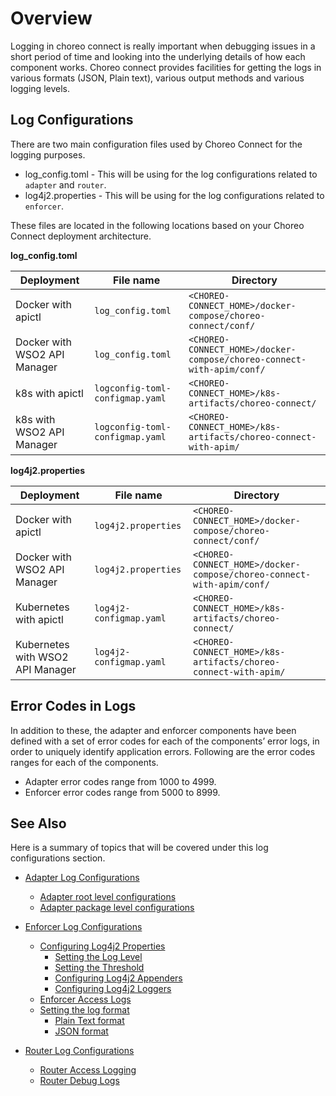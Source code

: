 # Overview

Logging in choreo connect is really important when debugging issues in a short period of time and looking into the underlying details of how each component works.  Choreo connect provides facilities for getting the logs in various formats (JSON, Plain text), various output methods and various logging levels.

## Log Configurations

There are two main configuration files used by Choreo Connect for the logging purposes.

- log_config.toml - This will be using for the log configurations related to `adapter` and `router`.
- log4j2.properties - This will be using for the log configurations related to `enforcer`.

These files are located in the following locations based on your Choreo Connect deployment architecture.

<a name="log_config_toml"></a>

**log_config.toml**

| **Deployment** | **File name** | **Directory** |
|----------------|---------------|---------------|
| Docker with apictl | `log_config.toml` | `<CHOREO-CONNECT_HOME>/docker-compose/choreo-connect/conf/` |
| Docker with WSO2 API Manager | `log_config.toml` | `<CHOREO-CONNECT_HOME>/docker-compose/choreo-connect-with-apim/conf/` |
| k8s with apictl | `logconfig-toml-configmap.yaml` | `<CHOREO-CONNECT_HOME>/k8s-artifacts/choreo-connect/` |
| k8s with WSO2 API Manager | `logconfig-toml-configmap.yaml` | `<CHOREO-CONNECT_HOME>/k8s-artifacts/choreo-connect-with-apim/` |

**log4j2.properties**

<a name="log4j2_properties"></a>

| **Deployment** | **File name** | **Directory** |
|----------------|---------------|---------------|
| Docker with apictl | `log4j2.properties` | `<CHOREO-CONNECT_HOME>/docker-compose/choreo-connect/conf/` |
| Docker with WSO2 API Manager | `log4j2.properties` | `<CHOREO-CONNECT_HOME>/docker-compose/choreo-connect-with-apim/conf/` |
| Kubernetes with apictl | `log4j2-configmap.yaml` | `<CHOREO-CONNECT_HOME>/k8s-artifacts/choreo-connect/` |
| Kubernetes with WSO2 API Manager | `log4j2-configmap.yaml` | `<CHOREO-CONNECT_HOME>/k8s-artifacts/choreo-connect-with-apim/` |

## Error Codes in Logs 

In addition to these, the adapter and enforcer components have been defined with a set of error codes for each of the components’ error logs, in order to uniquely identify application errors. Following are the error codes ranges for each of the components.

- Adapter error codes range from 1000 to 4999.
- Enforcer error codes range from 5000 to 8999.


## See Also

Here is a summary of topics that will be covered under this log configurations section.

- [Adapter Log Configurations]({{base_path}}/deploy-and-publish/deploy-on-gateway/choreo-connect/configurations/configure-logs-adapter/)
    - [Adapter root level configurations]({{base_path}}/deploy-and-publish/deploy-on-gateway/choreo-connect/configurations/configure-logs-adapter#adapter-root-level-configurations)
    - [Adapter package level configurations]({{base_path}}/deploy-and-publish/deploy-on-gateway/choreo-connect/configurations/configure-logs-adapter#adapter-package-level-configurations)

- [Enforcer Log Configurations]({{base_path}}/deploy-and-publish/deploy-on-gateway/choreo-connect/configurations/configure-logs-enforcer)
    - [Configuring Log4j2 Properties]({{base_path}}/deploy-and-publish/deploy-on-gateway/choreo-connect/configurations/configure-logs-enforcer/#configuring-log4j2-properties)
        - [Setting the Log Level]({{base_path}}/deploy-and-publish/deploy-on-gateway/choreo-connect/configurations/configure-logs-enforcer/#setting-the-log-level)
        - [Setting the Threshold]({{base_path}}/deploy-and-publish/deploy-on-gateway/choreo-connect/configurations/configure-logs-enforcer/#setting-the-threshold)
        - [Configuring Log4j2 Appenders]({{base_path}}/deploy-and-publish/deploy-on-gateway/choreo-connect/configurations/configure-logs-enforcer/#configuring-log4j2-appenders)
        - [Configuring Log4j2 Loggers]({{base_path}}/deploy-and-publish/deploy-on-gateway/choreo-connect/configurations/configure-logs-enforcer/#configuring-log4j2-loggers)
    - [Enforcer Access Logs]({{base_path}}/deploy-and-publish/deploy-on-gateway/choreo-connect/configurations/configure-logs-enforcer/#enforcer-access-logs)
    - [Setting the log format]({{base_path}}/deploy-and-publish/deploy-on-gateway/choreo-connect/configurations/configure-logs-enforcer/#setting-the-log-format)
        - [Plain Text format]({{base_path}}/deploy-and-publish/deploy-on-gateway/choreo-connect/configurations/configure-logs-enforcer/#plain-text-format)
        - [JSON format]({{base_path}}/deploy-and-publish/deploy-on-gateway/choreo-connect/configurations/configure-logs-enforcer/#json-format)

- [Router Log Configurations]({{base_path}}/deploy-and-publish/deploy-on-gateway/choreo-connect/configurations/configure-logs-router/#router-log-configurations)
    - [Router Access Logging]({{base_path}}/deploy-and-publish/deploy-on-gateway/choreo-connect/configurations/configure-logs-router/#router-access-logging)
    - [Router Debug Logs]({{base_path}}/deploy-and-publish/deploy-on-gateway/choreo-connect/configurations/configure-logs-router/#router-debug-logs)
